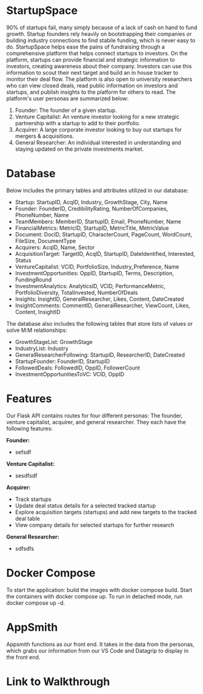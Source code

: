 # StartupSpace

90% of startups fail, many simply because of a lack of cash on hand to fund growth. Startup founders rely heavily on bootstrapping their companies or building industry connections to find stabile funding, which is never easy to do. StartupSpace helps ease the pains of fundraising through a comprehensive platform that helps connect startups to investors. On the platform, startups can provide financial and strategic information to investors, creating awareness about their company. Investors can use this information to scout their next target and build an in house tracker to monitor their deal flow. The platform is also open to university researchers who can view closed deals, read public information on investors and startups, and publish insights to the platform for others to read. The platform's user personas are summarized below:

  1. Founder: The founder of a given startup. 
  2. Venture Capitalist: An venture investor looking for a new strategic partnership with a startup to add to their portfolio.
  3. Acquirer: A large corporate investor looking to buy out startups for mergers & acquisitions.
  4. General Researcher: An individual interested in understanding and staying updated on the private investments market.


# Database
Below includes the primary tables and attributes utilized in our database:
  * Startup: StartupID, AcqID, Industry, GrowthStage, City, Name
  * Founder: FounderID, CredibilityRating, NumberOfCompanies, PhoneNumber, Name
  * TeamMembers: MemberID, StartupID, Email, PhoneNumber, Name
  * FinancialMetrics: MetricID, StartupID, MetricTitle, MetricValue
  * Document: DocID, StartupID, CharacterCount, PageCount, WordCount, FileSize, DocumentType
  * Acquirers: AcqID, Name, Sector
  * AcquisitionTarget: TargetID, AcqID, StartupID, DateIdentified, Interested, Status
  * VentureCapitalist: VCID, PortfolioSize, Industry_Preference, Name
  * InvestmentOpportunities: OppID, StartupID, Terms, Description, FundingRound
  * InvestmentAnalytics: AnalyticsID, VCID, PerformanceMetric, PortfolioDiversity, TotalInvested, NumberOfDeals
  * Insights: InsightID, GeneralResearcher, Likes, Content, DateCreated
  * InsightComments: CommentID, GeneralResearcher, ViewCount, Likes, Content, InsightID

The database also includes the following tables that store lists of values or solve M:M relationships:
  * GrowthStageList: GrowthStage
  * IndustryList: Industry
  * GeneralResearcherFollowing: StartupID, ResearcherID, DateCreated
  * StartupFounder: FounderID, StartupID
  * FollowedDeals: FollowedID, OppID, FollowerCount
  * InvestmentOpportunitiesToVC: VCID, OppID

# Features

Our Flask API contains routes for four different personas: The founder, venture capitalist, acquirer, and general researcher. They each have the following features:

**Founder:**
  * sefsdf

**Venture Capitalist:**
  * sesdfsdf

**Acquirer:**
  * Track startups
  * Update deal status details for a selected tracked startup
  * Explore acquisition targets (startups) and add new targets to the tracked deal table
  * View company details for selected startups for further research
 
**General Researcher:**
  * sdfsdfs
 
# Docker Compose

To start the application: build the images with docker compose build. Start the containers with docker compose up. To run in detached mode, run docker compose up -d.

# AppSmith
Appsmith functions as our front end. It takes in the data from the personas, which grabs our information from our VS Code and Datagrip to display in the front end.

# Link to Walkthrough

